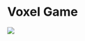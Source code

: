 # Voxel Game
[![](http://img.youtube.com/vi/hzYCEkayoog/0.jpg)](http://www.youtube.com/watch?v=hzYCEkayoog "Voxel Terrain Generation")
